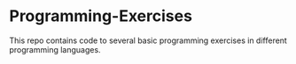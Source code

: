 # Programming-Exercises

This repo contains code to several basic programming exercises in different programming languages.
